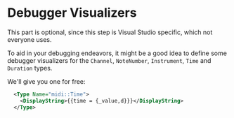 # Debugger Visualizers

This part is optional, since this step is Visual Studio specific, which not everyone uses.

To aid in your debugging endeavors, it might be a good idea to define some debugger
visualizers for the `Channel`, `NoteNumber`, `Instrument`, `Time` and `Duration` types.

We'll give you one for free:

```xml
  <Type Name="midi::Time">
    <DisplayString>{{time = {_value,d}}}</DisplayString>
  </Type>
```
